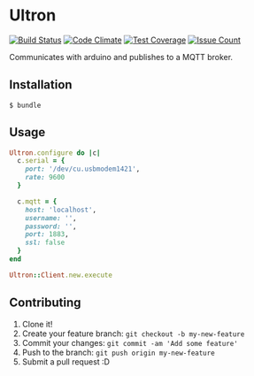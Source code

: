 # Ultron

[![Build Status](https://travis-ci.org/sergioaugrod/ultron.svg?branch=master)](https://travis-ci.org/sergioaugrod/ultron)
[![Code Climate](https://codeclimate.com/github/sergioaugrod/ultron/badges/gpa.svg)](https://codeclimate.com/github/sergioaugrod/ultron)
[![Test Coverage](https://codeclimate.com/github/sergioaugrod/ultron/badges/coverage.svg)](https://codeclimate.com/github/sergioaugrod/ultron/coverage)
[![Issue Count](https://codeclimate.com/github/sergioaugrod/ultron/badges/issue_count.svg)](https://codeclimate.com/github/sergioaugrod/ultron)

Communicates with arduino and publishes to a MQTT broker.

## Installation

```console
$ bundle
```

## Usage

```ruby
Ultron.configure do |c|
  c.serial = {
    port: '/dev/cu.usbmodem1421',
    rate: 9600
  }

  c.mqtt = {
    host: 'localhost',
    username: '',
    password: '',
    port: 1883,
    ssl: false
  }
end

Ultron::Client.new.execute
```

## Contributing

1. Clone it!
2. Create your feature branch: `git checkout -b my-new-feature`
3. Commit your changes: `git commit -am 'Add some feature'`
4. Push to the branch: `git push origin my-new-feature`
5. Submit a pull request :D
